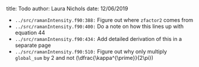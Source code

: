 title: Todo
author: Laura Nichols
date: 12/06/2019

* `../src/ramanIntensity.f90:388:` Figure out where `zfactor2` comes from
* `../src/ramanIntensity.f90:400:` Do a note on how this lines up with equation 44
* `../src/ramanIntensity.f90:434:` Add detailed derivation of this in a separate page
* `../src/ramanIntensity.f90:510:` Figure out why only multiply `global_sum` by 2 and not \(\dfrac{\kappa^{\prime}}{2\pi}\)
